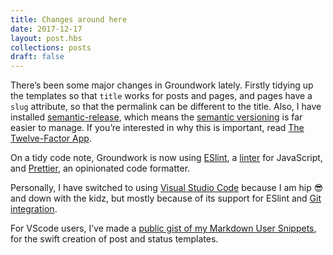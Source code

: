 ```yaml
---
title: Changes around here
date: 2017-12-17
layout: post.hbs
collections: posts
draft: false
---
```


There’s been some major changes in Groundwork lately. Firstly tidying up the templates so that `title` works for posts and pages, and pages have a `slug` attribute, so that the permalink can be different to the title. Also, I have installed [semantic-release](https://www.npmjs.com/package/semantic-release), which means the [semantic versioning](https://semver.org/) is far easier to manage. If you’re interested in why this is important, read [The Twelve-Factor App](https://12factor.net/).

On a tidy code note, Groundwork is now using [ESlint](https://eslint.org/), a [linter](<https://en.wikipedia.org/wiki/Lint_(software)>) for JavaScript, and [Prettier](https://prettier.io/), an opinionated code formatter.

Personally, I have switched to using [Visual Studio Code](https://code.visualstudio.com/) because I am hip 😎 and down with the kidz, but mostly because of its support for ESlint and [Git integration](https://code.visualstudio.com/Docs/editor/versioncontrol).

For VScode users, I’ve made a [public gist of my Markdown User Snippets](https://gist.github.com/growdigital/890afda0d0783eb284def8929ae6ee8f), for the swift creation of post and status templates.
